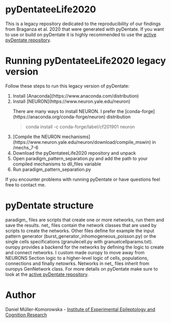 # pyDentateeLife2020

This is a legacy repository dedicated to the reproducibility of our findings from Braganza et al. 2020 that were generated with pyDentate. If you want to use or build on pyDentate it is highly recommended to use the [active pyDentate repository](https://github.com/danielmk/pyDentate).

# Running pyDentateeLife2020 legacy version

Follow these steps to run this legacy version of pyDentate:
<ol>
<li>Install [Anaconda](https://www.anaconda.com/distribution)</li>
<li>Install [NEURON](https://www.neuron.yale.edu/neuron)</li>
  <p>There are many ways to install NEURON. I prefer the [conda-forge](https://anaconda.org/conda-forge/neuron) distribution<blockquote>
        <p>conda install -c conda-forge/label/cf201901 neuron</p>
    </blockquote></p>
<li>[Compile the NEURON mechanisms](https://www.neuron.yale.edu/neuron/download/compile_mswin) in /mechs_7-6</li>
<li>Download the pyDentateeLife2020 repository and unpack</li>
<li>Open paradigm_pattern_separation.py and add the path to your compiled mechanisms to dll_files variable</li>
<li>Run paradigm_pattern_separation.py</li>
</ol>
If you encounter problems with running pyDentate or have questions feel free to contact me.

# pyDentate structure

paradigm_ files are scripts that create one or more networks, run them and save the results. net_ files contain the network classes that are used by scripts to create the networks. Other files define for example the input pattern generator (burst_generator_inhomogeneous_poisson.py) or the single cells specifications (granulecell.py with granuelcellparams.txt). ouropy provides a backend for the networks by defining the logic to create and connect networks. I custom made ouropy to move away from NEURONS Section logic to a higher-level logic of cells, populations, connections and finally netowrks. Networks in net_ files inherit from ouropys GenNetwork class. For more details on pyDentate make sure to look at the [active pyDentate repository](https://github.com/danielmk/pyDentate).

# Author

Daniel Müller-Komorowska - [Institute of Experimental Epileptology and Cognition Research](https://eecr-bonn.de/)
